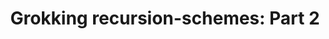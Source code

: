 ---
title: ! 'Grokking recursion-schemes: Part 2'
url: http://jozefg.bitbucket.org/posts/2014-06-14-like-recursion-but-cooler-2.html
authors:
- Danny Gratzer
type: article
tags:
- recursion schemes
doHaskell-type: blog post
dohaskell-year: 2014
---